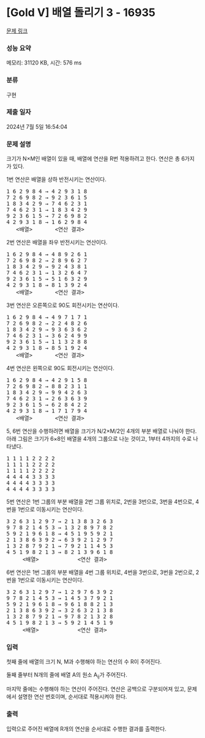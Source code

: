 # [Gold V] 배열 돌리기 3 - 16935 

[문제 링크](https://www.acmicpc.net/problem/16935) 

### 성능 요약

메모리: 31120 KB, 시간: 576 ms

### 분류

구현

### 제출 일자

2024년 7월 5일 16:54:04

### 문제 설명

<p>크기가 N×M인 배열이 있을 때, 배열에 연산을 R번 적용하려고 한다. 연산은 총 6가지가 있다.</p>

<p>1번 연산은 배열을 상하 반전시키는 연산이다.</p>

<pre>1 6 2 9 8 4 → 4 2 9 3 1 8
7 2 6 9 8 2 → 9 2 3 6 1 5
1 8 3 4 2 9 → 7 4 6 2 3 1
7 4 6 2 3 1 → 1 8 3 4 2 9
9 2 3 6 1 5 → 7 2 6 9 8 2
4 2 9 3 1 8 → 1 6 2 9 8 4
   <배열>       <연산 결과>
</pre>

<p>2번 연산은 배열을 좌우 반전시키는 연산이다.</p>

<pre>1 6 2 9 8 4 → 4 8 9 2 6 1
7 2 6 9 8 2 → 2 8 9 6 2 7
1 8 3 4 2 9 → 9 2 4 3 8 1
7 4 6 2 3 1 → 1 3 2 6 4 7
9 2 3 6 1 5 → 5 1 6 3 2 9
4 2 9 3 1 8 → 8 1 3 9 2 4
   <배열>       <연산 결과>
</pre>

<p>3번 연산은 오른쪽으로 90도 회전시키는 연산이다.</p>

<pre>1 6 2 9 8 4 → 4 9 7 1 7 1
7 2 6 9 8 2 → 2 2 4 8 2 6
1 8 3 4 2 9 → 9 3 6 3 6 2
7 4 6 2 3 1 → 3 6 2 4 9 9
9 2 3 6 1 5 → 1 1 3 2 8 8
4 2 9 3 1 8 → 8 5 1 9 2 4
   <배열>       <연산 결과>
</pre>

<p>4번 연산은 왼쪽으로 90도 회전시키는 연산이다.</p>

<pre>1 6 2 9 8 4 → 4 2 9 1 5 8
7 2 6 9 8 2 → 8 8 2 3 1 1
1 8 3 4 2 9 → 9 9 4 2 6 3
7 4 6 2 3 1 → 2 6 3 6 3 9
9 2 3 6 1 5 → 6 2 8 4 2 2
4 2 9 3 1 8 → 1 7 1 7 9 4
   <배열>       <연산 결과>
</pre>

<p>5, 6번 연산을 수행하려면 배열을 크기가 N/2×M/2인 4개의 부분 배열로 나눠야 한다. 아래 그림은 크기가 6×8인 배열을 4개의 그룹으로 나눈 것이고, 1부터 4까지의 수로 나타냈다.</p>

<pre>1 1 1 1 2 2 2 2
1 1 1 1 2 2 2 2
1 1 1 1 2 2 2 2
4 4 4 4 3 3 3 3
4 4 4 4 3 3 3 3
4 4 4 4 3 3 3 3</pre>

<p>5번 연산은 1번 그룹의 부분 배열을 2번 그룹 위치로, 2번을 3번으로, 3번을 4번으로, 4번을 1번으로 이동시키는 연산이다.</p>

<pre>3 2 6 3 1 2 9 7 → 2 1 3 8 3 2 6 3
9 7 8 2 1 4 5 3 → 1 3 2 8 9 7 8 2
5 9 2 1 9 6 1 8 → 4 5 1 9 5 9 2 1
2 1 3 8 6 3 9 2 → 6 3 9 2 1 2 9 7
1 3 2 8 7 9 2 1 → 7 9 2 1 1 4 5 3
4 5 1 9 8 2 1 3 → 8 2 1 3 9 6 1 8
     <배열>            <연산 결과>
</pre>

<p>6번 연산은 1번 그룹의 부분 배열을 4번 그룹 위치로, 4번을 3번으로, 3번을 2번으로, 2번을 1번으로 이동시키는 연산이다.</p>

<pre>3 2 6 3 1 2 9 7 → 1 2 9 7 6 3 9 2
9 7 8 2 1 4 5 3 → 1 4 5 3 7 9 2 1
5 9 2 1 9 6 1 8 → 9 6 1 8 8 2 1 3
2 1 3 8 6 3 9 2 → 3 2 6 3 2 1 3 8
1 3 2 8 7 9 2 1 → 9 7 8 2 1 3 2 8
4 5 1 9 8 2 1 3 → 5 9 2 1 4 5 1 9
     <배열>            <연산 결과>
</pre>

### 입력 

 <p>첫째 줄에 배열의 크기 N, M과 수행해야 하는 연산의 수 R이 주어진다.</p>

<p>둘째 줄부터 N개의 줄에 배열 A의 원소 A<sub>ij</sub>가 주어진다.</p>

<p>마지막 줄에는 수행해야 하는 연산이 주어진다. 연산은 공백으로 구분되어져 있고, 문제에서 설명한 연산 번호이며, 순서대로 적용시켜야 한다.</p>

### 출력 

 <p>입력으로 주어진 배열에 R개의 연산을 순서대로 수행한 결과를 출력한다.</p>

